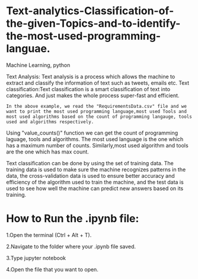 # Text-analytics-Classification-of-the-given-Topics-and-to-identify-the-most-used-programming-languae.
Machine Learning, python

Text Analysis: Text analysis is a process which allows the machine to extract and classify the information of text 
               such as tweets, emails etc.
Text classification:Text classification is a smart classification of text into categories. And 
               just makes the whole process super-fast and efficient.
               
    In the above example, we read the "RequirementsData.csv" file and we want to print the most used programming language,most used Tools and most used algorithms based on the count of programming langauge, tools used and algorithms respectively.
Using "value_counts()" function we can get the count of programming laguage, tools and algorithms. The most used language 
is the one which has a maximum number of counts. Similarly,most used algorithm and tools are the one which has max count.

Text classification can be done by using the set of training data. The training data is used to make sure the machine
recognizes patterns in the data, the cross-validation data is used to ensure better accuracy and efficiency of the algorithm
used to train the machine, and the test data is used to see how well the machine can predict new answers based on its 
training.

# How to Run the .ipynb file:

1.Open the terminal (Ctrl + Alt + T).

2.Navigate to the folder where your .ipynb file saved.

3.Type jupyter notebook

4.Open the file that you want to open.
